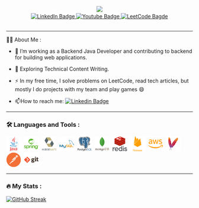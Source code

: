 <div id="header" align="center">
  <img src="https://i.giphy.com/media/v1.Y2lkPTc5MGI3NjExaGc3MGlidWRpbTdpcWxhcTlpc2h0dm9xdnR1dTluYnRlbGFibjFjdyZlcD12MV9pbnRlcm5hbF9naWZfYnlfaWQmY3Q9Zw/GBUd8vsbp4smU8RyxW/giphy.gif" width="400" /><div id="badges">
  <a href="https://www.linkedin.com/in/mykyta-liashko-31137828a/">
    <img src="https://img.shields.io/badge/LinkedIn-blue?style=for-the-badge&logo=linkedin&logoColor=white" alt="LinkedIn Badge"/>
  </a>
  <a href="https://www.youtube.com/watch?v=dQw4w9WgXcQ">
    <img src="https://img.shields.io/badge/YouTube-red?style=for-the-badge&logo=youtube&logoColor=white" alt="Youtube Badge"/>
  </a>
  <a href="https://leetcode.com/u/mainefol/">
    <img src="https://img.shields.io/badge/LeetCode-green?style=for-the-badge&logo=leetcode&logoColor=white" alt="LeetCode Bagde"/>
  </a>
</div>
<img src="https://komarev.com/ghpvc/?username=mainefol&style=flat-square&color=blue" alt=""/>
</div>

---

:man_technologist: About Me :
- :telescope: I’m working as a Backend Java Developer and contributing to backend for building web applications.

- :seedling: Exploring Technical Content Writing.

- :zap: In my free time, I solve problems on LeetCode, read tech articles, but mostly I do projects with my team and play games 😄

- :mailbox:How to reach me: [![Linkedin Badge](https://img.shields.io/badge/-kakbar-blue?style=flat&logo=Linkedin&logoColor=white)](your-linkedin-url)

  
---

### :hammer_and_wrench: Languages and Tools :
<div>
  <img src="https://github.com/devicons/devicon/blob/master/icons/java/java-original-wordmark.svg" title="Java" alt="Java" width="40" height="40"/>&nbsp;
  <img src="https://github.com/devicons/devicon/blob/master/icons/spring/spring-original-wordmark.svg" title="Spring" alt="Spring" width="40" height="40"/>&nbsp;
  <img src="https://github.com/devicons/devicon/blob/master/icons/hibernate/hibernate-original-wordmark.svg" title="Hibernate" alt="Hibernate" width="40" height="40"/>&nbsp;
  <img src="https://github.com/devicons/devicon/blob/master/icons/mysql/mysql-original-wordmark.svg" title="MySQL" alt="MySQL" width="40" height="40"/>&nbsp;
  <img src="https://github.com/devicons/devicon/blob/master/icons/postgresql/postgresql-original-wordmark.svg" title="PostgreSQL" alt="PostgreSQL" width="40" height="40"/>&nbsp;
  <img src="https://github.com/devicons/devicon/blob/master/icons/mongodb/mongodb-original-wordmark.svg" title="MongoDB" alt="MongoDB" width="40" height="40"/>&nbsp;
  <img src="https://github.com/devicons/devicon/blob/master/icons/redis/redis-original-wordmark.svg" title="Redis" alt="Redis" width="40" height="40"/>&nbsp;
  <img src="https://github.com/devicons/devicon/blob/master/icons/firebase/firebase-plain-wordmark.svg" title="Firebase" alt="Firebase" width="40" height="40"/>&nbsp;
  <img src="https://github.com/devicons/devicon/blob/master/icons/amazonwebservices/amazonwebservices-plain-wordmark.svg" title="AWS" alt="AWS" width="40" height="40"/>&nbsp;
  <img src="https://github.com/devicons/devicon/blob/master/icons/maven/maven-original.svg" title="Maven" alt="Maven" width="40" height="40"/>&nbsp;
  <img src="https://github.com/devicons/devicon/blob/master/icons/postman/postman-original.svg" title="Postman" alt="Postman" width="40" height="40"/>&nbsp;
  <img src="https://github.com/devicons/devicon/blob/master/icons/git/git-original-wordmark.svg" title="Git" **alt="Git" width="40" height="40"/>
</div>

---

### :fire: My Stats :

[![GitHub Streak](https://github-readme-streak-stats.herokuapp.com?user=mainefol&theme=dark&hide_border=true&fire=4AE4EB)](https://git.io/streak-stats)

